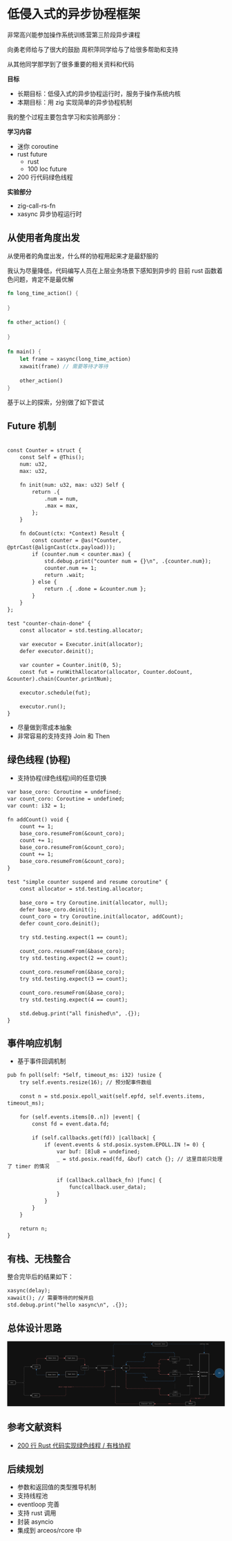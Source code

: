 # 低侵入式的异步协程框架

非常高兴能参加操作系统训练营第三阶段异步课程

向勇老师给与了很大的鼓励
周积萍同学给与了给很多帮助和支持

从其他同学那学到了很多重要的相关资料和代码

**目标**

- 长期目标：低侵入式的异步协程运行时，服务于操作系统内核
- 本期目标：用 zig 实现简单的异步协程机制

我的整个过程主要包含学习和实验两部分：

**学习内容**

- 迷你 coroutine
- rust future 
  - rust
  - 100 loc future
- 200 行代码绿色线程

**实验部分**

- zig-call-rs-fn
- xasync 异步协程运行时

## 从使用者角度出发

从使用者的角度出发，什么样的协程用起来才是最舒服的

我认为尽量降低，代码编写人员在上层业务场景下感知到异步的
目前 rust 函数着色问题，肯定不是最优解

```rs
fn long_time_action() {

}

fn other_action() {
    
}

fn main() {
    let frame = xasync(long_time_action)
    xawait(frame) // 需要等待才等待
    
    other_action()
}
```

基于以上的探索，分别做了如下尝试

## Future 机制

```zig

const Counter = struct {
    const Self = @This();
    num: u32,
    max: u32,

    fn init(num: u32, max: u32) Self {
        return .{
            .num = num,
            .max = max,
        };
    }

    fn doCount(ctx: *Context) Result {
        const counter = @as(*Counter, @ptrCast(@alignCast(ctx.payload)));
        if (counter.num < counter.max) {
            std.debug.print("counter num = {}\n", .{counter.num});
            counter.num += 1;
            return .wait;
        } else {
            return .{ .done = &counter.num };
        }
    }
};

test "counter-chain-done" {
    const allocator = std.testing.allocator;

    var executor = Executor.init(allocator);
    defer executor.deinit();

    var counter = Counter.init(0, 5);
    const fut = runWithAllocator(allocator, Counter.doCount, &counter).chain(Counter.printNum);

    executor.schedule(fut);

    executor.run();
}
```

- 尽量做到零成本抽象
- 非常容易的支持支持 Join 和 Then

## 绿色线程 (协程)

- 支持协程(绿色线程)间的任意切换

```zig
var base_coro: Coroutine = undefined;
var count_coro: Coroutine = undefined;
var count: i32 = 1;

fn addCount() void {
    count += 1;
    base_coro.resumeFrom(&count_coro);
    count += 1;
    base_coro.resumeFrom(&count_coro);
    count += 1;
    base_coro.resumeFrom(&count_coro);
}

test "simple counter suspend and resume coroutine" {
    const allocator = std.testing.allocator;

    base_coro = try Coroutine.init(allocator, null);
    defer base_coro.deinit();
    count_coro = try Coroutine.init(allocator, addCount);
    defer count_coro.deinit();

    try std.testing.expect(1 == count);

    count_coro.resumeFrom(&base_coro);
    try std.testing.expect(2 == count);

    count_coro.resumeFrom(&base_coro);
    try std.testing.expect(3 == count);

    count_coro.resumeFrom(&base_coro);
    try std.testing.expect(4 == count);

    std.debug.print("all finished\n", .{});
}
```

## 事件响应机制

- 基于事件回调机制

```zig
pub fn poll(self: *Self, timeout_ms: i32) !usize {
    try self.events.resize(16); // 预分配事件数组

    const n = std.posix.epoll_wait(self.epfd, self.events.items, timeout_ms);

    for (self.events.items[0..n]) |event| {
        const fd = event.data.fd;

        if (self.callbacks.get(fd)) |callback| {
            if (event.events & std.posix.system.EPOLL.IN != 0) {
                var buf: [8]u8 = undefined;
                _ = std.posix.read(fd, &buf) catch {}; // 这里目前只处理了 timer 的情况

                if (callback.callback_fn) |func| {
                    func(callback.user_data);
                }
            }
        }
    }

    return n;
}
```

## 有栈、无栈整合

整合完毕后的结果如下：

```zig
xasync(delay);
xawait(); // 需要等待的时候开启
std.debug.print("hello xasync\n", .{});
```

## 总体设计思路

![总体设计图](./xasync.png)

## 参考文献资料

- [200 行 Rust 代码实现绿色线程 / 有栈协程](https://www.bilibili.com/video/BV14EUCY8Efo/?vd_source=1f499e0d3ee2ccc59156087c1ac8221c)

## 后续规划

- 参数和返回值的类型推导机制
- 支持线程池
- eventloop 完善
- 支持 rust 调用
- 封装 asyncio
- 集成到 arceos/rcore 中
